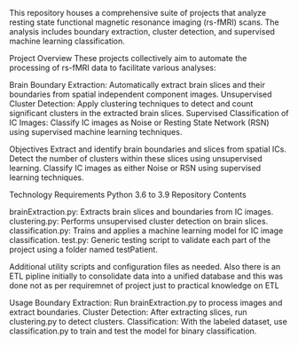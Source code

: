 This repository houses a comprehensive suite of projects that analyze resting state functional magnetic resonance imaging (rs-fMRI) scans. The analysis includes boundary extraction, cluster detection, and supervised machine learning classification.

Project Overview
These projects collectively aim to automate the processing of rs-fMRI data to facilitate various analyses:

Brain Boundary Extraction: Automatically extract brain slices and their boundaries from spatial independent component images.
Unsupervised Cluster Detection: Apply clustering techniques to detect and count significant clusters in the extracted brain slices.
Supervised Classification of IC Images: Classify IC images as Noise or Resting State Network (RSN) using supervised machine learning techniques.

Objectives
Extract and identify brain boundaries and slices from spatial ICs.
Detect the number of clusters within these slices using unsupervised learning.
Classify IC images as either Noise or RSN using supervised learning techniques.

Technology Requirements
Python 3.6 to 3.9
Repository Contents

brainExtraction.py: Extracts brain slices and boundaries from IC images.
clustering.py: Performs unsupervised cluster detection on brain slices.
classification.py: Trains and applies a machine learning model for IC image classification.
test.py: Generic testing script to validate each part of the project using a folder named testPatient.

Additional utility scripts and configuration files as needed. Also there is an ETL pipline initially to consolidate data into a unified database and this was done not as per requiremnet of project just to practical knowledge on ETL

Usage
Boundary Extraction: Run brainExtraction.py to process images and extract boundaries.
Cluster Detection: After extracting slices, run clustering.py to detect clusters.
Classification: With the labeled dataset, use classification.py to train and test the model for binary classification.
